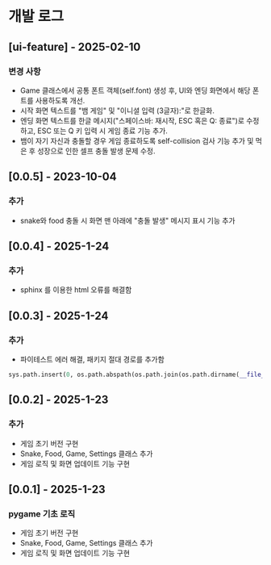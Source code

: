 # 개발 로그

## [ui-feature] - 2025-02-10
### 변경 사항
- Game 클래스에서 공통 폰트 객체(self.font) 생성 후, UI와 엔딩 화면에서 해당 폰트를 사용하도록 개선.
- 시작 화면 텍스트를 "뱀 게임" 및 "이니셜 입력 (3글자):"로 한글화.
- 엔딩 화면 텍스트를 한글 메시지("스페이스바: 재시작, ESC 혹은 Q: 종료")로 수정하고, ESC 또는 Q 키 입력 시 게임 종료 기능 추가.
- 뱀이 자기 자신과 충돌할 경우 게임 종료하도록 self-collision 검사 기능 추가 및 먹은 후 성장으로 인한 셀프 충돌 발생 문제 수정.

## [0.0.5] - 2023-10-04
### 추가
- snake와 food 충돌 시 화면 맨 아래에 "충돌 발생" 메시지 표시 기능 추가


## [0.0.4] - 2025-1-24
### 추가
- sphinx 를 이용한 html 오류를 해결함

## [0.0.3] - 2025-1-24
### 추가
- 파이테스트 에러 해결, 패키지 절대 경로를 추가함
```python
sys.path.insert(0, os.path.abspath(os.path.join(os.path.dirname(__file__), '../src')))
```

## [0.0.2] - 2025-1-23
### 추가
- 게임 초기 버전 구현
- Snake, Food, Game, Settings 클래스 추가
- 게임 로직 및 화면 업데이트 기능 구현

## [0.0.1] - 2025-1-23
### pygame 기초 로직
- 게임 초기 버전 구현
- Snake, Food, Game, Settings 클래스 추가
- 게임 로직 및 화면 업데이트 기능 구현
